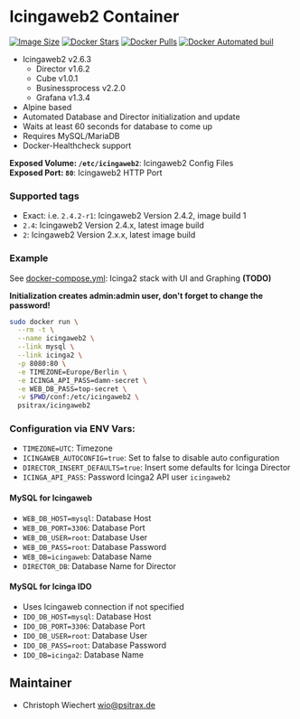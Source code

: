 # Icingaweb2 Container

[![Image Size](https://images.microbadger.com/badges/image/psitrax/icingaweb2.svg)](https://microbadger.com/images/psitrax/icingaweb2)
[![Docker Stars](https://img.shields.io/docker/stars/psitrax/icingaweb2.svg)](https://hub.docker.com/r/psitrax/icingaweb2/)
[![Docker Pulls](https://img.shields.io/docker/pulls/psitrax/icingaweb2.svg)](https://hub.docker.com/r/psitrax/icingaweb2/)
[![Docker Automated buil](https://img.shields.io/docker/automated/psitrax/icingaweb2.svg)](https://hub.docker.com/r/psitrax/icingaweb2/)

* Icingaweb2 v2.6.3
  * Director v1.6.2
  * Cube v1.0.1
  * Businessprocess v2.2.0
  * Grafana v1.3.4
* Alpine based
* Automated Database and Director initialization and update
* Waits at least 60 seconds for database to come up
* Requires MySQL/MariaDB
* Docker-Healthcheck support

**Exposed Volume: `/etc/icingaweb2`**: Icingaweb2 Config Files  
**Exposed Port: `80`**: Icingaweb2 HTTP Port

### Supported tags

* Exact: i.e. `2.4.2-r1`: Icingaweb2 Version 2.4.2, image build 1
* `2.4`: Icingaweb2 Version 2.4.x, latest image build
* `2`: Icingaweb2 Version 2.x.x, latest image build

### Example

See [docker-compose.yml](): Icinga2 stack with UI and Graphing **(TODO)**  

**Initialization creates admin:admin user, don't forget to change the password!**

```bash
sudo docker run \
  --rm -t \
  --name icingaweb2 \
  --link mysql \
  --link icinga2 \
  -p 8080:80 \
  -e TIMEZONE=Europe/Berlin \
  -e ICINGA_API_PASS=damn-secret \
  -e WEB_DB_PASS=top-secret \
  -v $PWD/conf:/etc/icingaweb2 \
  psitrax/icingaweb2
```


### Configuration via ENV Vars:

* `TIMEZONE=UTC`: Timezone
* `ICINGAWEB_AUTOCONFIG=true`: Set to false to disable auto configuration
* `DIRECTOR_INSERT_DEFAULTS=true`: Insert some defaults for Icinga Director
* `ICINGA_API_PASS`: Password Icinga2 API user `icingaweb2` 

#### MySQL for Icingaweb
* `WEB_DB_HOST=mysql`: Database Host
* `WEB_DB_PORT=3306`: Database Port
* `WEB_DB_USER=root`: Database User
* `WEB_DB_PASS=root`: Database Password
* `WEB_DB=icingaweb`: Database Name
* `DIRECTOR_DB`: Database Name for Director

#### MySQL for Icinga IDO
* Uses Icingaweb connection if not specified
* `IDO_DB_HOST=mysql`: Database Host
* `IDO_DB_PORT=3306`: Database Port
* `IDO_DB_USER=root`: Database User
* `IDO_DB_PASS=root`: Database Password
* `IDO_DB=icinga2`: Database Name


## Maintainer
* Christoph Wiechert <wio@psitrax.de>

